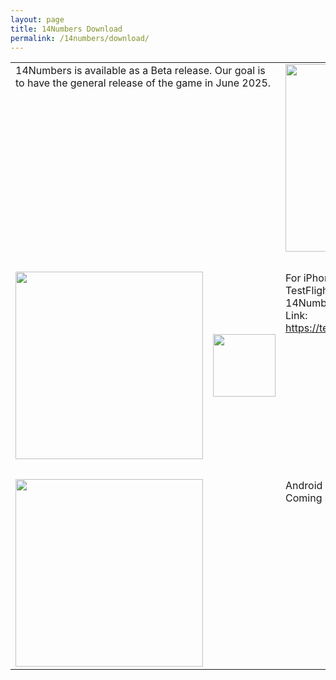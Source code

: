 ```yaml
---
layout: page
title: 14Numbers Download
permalink: /14numbers/download/
---
```


<table>
<tbody>
<tr>
  <td valign="top" colspan=2>14Numbers is available as a Beta release. Our goal is to have the general release of the game in June 2025.
  </td>
  <td width="50%"><img src="../14numbers-logo.png" width="300"></td>
</tr>
<tr><td colspan=3>&nbsp;</td></tr>
<tr>
  <td><a href="https://testflight.apple.com/join/skEb4Fx5"><img src="apple-store.svg" width="300"></a></td>
  <td><a href="https://testflight.apple.com/join/skEb4Fx5"><img src="testflight.jpg" width="100"></a></td>
  <td valign="top">For iPhone and iPad, install Apple's TestFlight app and then install the 14Numbers app.<br>
  Link: <a href="https://testflight.apple.com/join/skEb4Fx5">https://testflight.apple.com/join/skEb4Fx5</a></td>
</tr>
<tr><td colspan=3>&nbsp;</td></tr>
<tr>
  <td><img src="google-play.png" width="300"></td>
  <td>&nbsp;</td>
  <td valign="top">Android / Google Phone / Samsung: Coming soon</td>
</tr>
</tbody>
</table>


